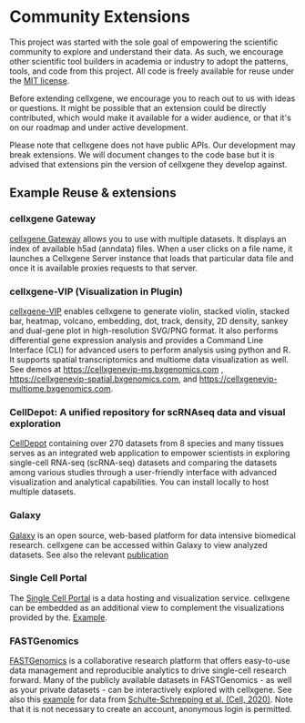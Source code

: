 # Community Extensions

This project was started with the sole goal of empowering the scientific community to explore and understand their data. As such, we encourage other scientific tool builders in academia or industry to adopt the patterns, tools, and code from this project. All code is freely available for reuse under the [MIT license](https://opensource.org/licenses/MIT).

Before extending cellxgene, we encourage you to reach out to us with ideas or questions. It might be possible that an extension could be directly contributed, which would make it available for a wider audience, or that it's on our roadmap and under active development.

Please note that cellxgene does not have public APIs. Our development may break extensions. We will document changes to the code base but it is advised that extensions pin the version of cellxgene they develop against.

## Example Reuse & extensions

### cellxgene Gateway

[cellxgene Gateway](https://github.com/Novartis/cellxgene-gateway) allows you to use with multiple datasets. It displays an index of available h5ad \(anndata\) files. When a user clicks on a file name, it launches a Cellxgene Server instance that loads that particular data file and once it is available proxies requests to that server.

### cellxgene-VIP \(Visualization in Plugin\)

[cellxgene-VIP](https://github.com/interactivereport/cellxgene_VIP) enables cellxgene to generate violin, stacked violin, stacked bar, heatmap, volcano, embedding, dot, track, density, 2D density, sankey and dual-gene plot in high-resolution SVG/PNG format. It also performs differential gene expression analysis and provides a Command Line Interface \(CLI\) for advanced users to perform analysis using python and R. It supports spatial transcriptomics and multiome data visualization as well. See demos at https://cellxgenevip-ms.bxgenomics.com , https://cellxgenevip-spatial.bxgenomics.com, and https://cellxgenevip-multiome.bxgenomics.com.

### CellDepot: A unified repository for scRNAseq data and visual exploration
[CellDepot](https://github.com/interactivereport/CellDepot) containing over 270 datasets from 8 species and many tissues serves as an integrated web application to empower scientists in exploring single-cell RNA-seq (scRNA-seq) datasets and comparing the datasets among various studies through a user-friendly interface with advanced visualization and analytical capabilities. You can install locally to host multiple datasets.

### Galaxy

[Galaxy](https://singlecell.usegalaxy.eu/) is an open source, web-based platform for data intensive biomedical research. cellxgene can be accessed within Galaxy to view analyzed datasets. See also the relevant [publication](https://www.biorxiv.org/content/10.1101/2020.06.06.137570v1.full.pdf)

### Single Cell Portal

The [Single Cell Portal](https://singlecell.broadinstitute.org/single_cell) is a data hosting and visualization service. cellxgene can be embedded as an additional view to complement the visualizations provided by the. [Example](https://singlecell.broadinstitute.org/single_cell/study/SCP807/atlas-of-healthy-and-shiv-infected-non-human-primate-lung-and-ileum-ace2-cells).

### FASTGenomics

[FASTGenomics](https://beta.fastgenomics.org/) is a collaborative research platform that offers easy-to-use data management and reproducible analytics to drive single-cell research forward. Many of the publicly available datasets in FASTGenomics - as well as your private datasets - can be interactively explored with cellxgene. See also this [example](https://beta.fastgenomics.org/datasets/detail-dataset-952687f71ef34322a850553c4a24e82e#Cellxgene) for data from [Schulte-Schrepping et al. \(Cell, 2020\)](https://beta.fastgenomics.org/p/schulte-schrepping_covid19). Note that it is not necessary to create an account, anonymous login is permitted.

